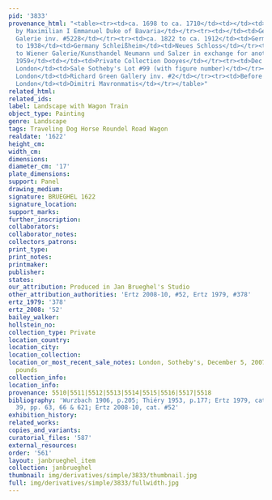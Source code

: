 ```yaml
---
pid: '3833'
provenance_html: "<table><tr><td>ca. 1698 to ca. 1710</td><td></td><td>Probably acquired
  by Maximilian I Emmanuel Duke of Bavaria</td></tr><tr><td></td><td>Germany Munich</td><td>Kurfürstlichen
  Galerie inv. #5228</td></tr><tr><td>ca. 1822 to ca. 1912</td><td>Germany Augsburg</td><td>Gemäldegalerie</td></tr><tr><td>1912
  to 1938</td><td>Germany Schleißheim</td><td>Neues Schloss</td></tr><tr><td>1938</td><td>Germany</td><td>Given
  to Wiener Galerie/Kunsthandel Neumann und Salzer in exchange for another painting</td></tr><tr><td>Before
  1959</td><td></td><td>Private Collection Dooyes</td></tr><tr><td>Dec 9 1959</td><td>England
  London</td><td>Sale Sotheby's Lot #99 (with figure number)</td></tr><tr><td>1991</td><td>England
  London</td><td>Richard Green Gallery inv. #2</td></tr><tr><td>Before 2007</td><td>England
  London</td><td>Dimitri Mavronmatis</td></tr></table>"
related_html:
related_ids:
label: Landscape with Wagon Train
object_type: Painting
genre: Landscape
tags: Traveling Dog Horse Roundel Road Wagon
realdate: '1622'
height_cm:
width_cm:
dimensions:
diameter_cm: '17'
plate_dimensions:
support: Panel
drawing_medium:
signature: BRUEGHEL 1622
signature_location:
support_marks:
further_inscription:
collaborators:
collaborator_notes:
collectors_patrons:
print_type:
print_notes:
printmaker:
publisher:
states:
our_attribution: Produced in Jan Brueghel's Studio
other_attribution_authorities: 'Ertz 2008-10, #52, Ertz 1979, #378'
ertz_1979: '378'
ertz_2008: '52'
bailey_walker:
hollstein_no:
collection_type: Private
location_country:
location_city:
location_collection:
location_or_most_recent_sale_notes: London, Sotheby's, December 5, 2007, for 468,500
  pounds
collection_info:
location_info:
provenance: 5510|5511|5512|5513|5514|5515|5516|5517|5518
bibliography: 'Wurzbach 1906, p.205; Thiéry 1953, p.177; Ertz 1979, cat. #378, fig.
  39, pp. 63, 66 & 621; Ertz 2008-10, cat. #52'
exhibition_history:
related_works:
copies_and_variants:
curatorial_files: '587'
external_resources:
order: '561'
layout: janbrueghel_item
collection: janbrueghel
thumbnail: img/derivatives/simple/3833/thumbnail.jpg
full: img/derivatives/simple/3833/fullwidth.jpg
---
```

